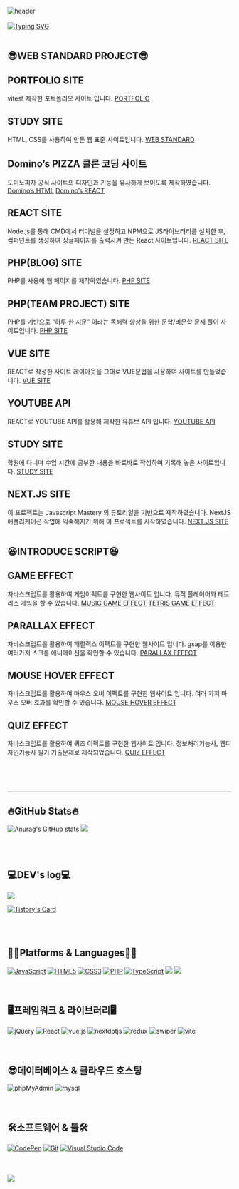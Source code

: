 ![header](https://capsule-render.vercel.app/api?type=Waving&color=6994CDEE&height=100)
<br><br>
[![Typing SVG](https://readme-typing-svg.demolab.com?font=Noto+Sans&weight=600&size=26&duration=4000&pause=1000&color=6994CDDA&width=435&lines=Welcome+to+seolhee's+GitHub!%F0%9F%91%8B)](https://git.io/typing-svg)
<br>
<br>

<h2>😎WEB STANDARD PROJECT😎</h2>

##  PORTFOLIO SITE
vite로 제작한 포트폴리오 사이트 입니다.
[PORTFOLIO](https://portfolio-313.web.app/)      

##  STUDY SITE
HTML, CSS를 사용하여 만든 웹 표준 사이트입니다.
[WEB STANDARD](https://seolhee313.github.io/web2023/site/site1/index.html)   

##  Domino’s PIZZA 클론 코딩 사이트
도미노피자 공식 사이트의 디자인과 기능을 유사하게 보이도록 제작하였습니다.
[Domino’s HTML](https://seolhee313.github.io/web2023/site/site2/index.html) 
[Domino’s REACT](https://sitedomino-react01.netlify.app/) 

##  REACT SITE
Node.js를 통해 CMD에서 터미널을 설정하고 NPM으로 JS라이브러리를 설치한 후, 컴퍼넌트를 생성하여 싱글페이지를 출력시켜 만든 React 사이트입니다.
[REACT SITE](https://sitecheon-react01.netlify.app/) 

##  PHP(BLOG) SITE
PHP를 사용해 웹 페이지를 제작하였습니다.
[PHP SITE](http://gp2617.dothome.co.kr/php/main/main.php) 

##  PHP(TEAM PROJECT) SITE
PHP를 기반으로 “하루 한 지문” 이라는 독해력 향상을 위한 문학/비문학 문제 풀이 사이트입니다.
[PHP SITE](http://gp2617.dothome.co.kr/php2/main/main.php) 

##  VUE SITE
REACT로 작성한 사이트 레이아웃을 그대로 VUE문법을 사용하여 사이트를 만들었습니다.
[VUE SITE](https://sitecheon-vue01.netlify.app/) 

##  YOUTUBE API
REACT로 YOUTUBE API를 활용해 제작한 유튜브 API 입니다.
[YOUTUBE API](https://sitecheon-youtube01.netlify.app/) 

##  STUDY SITE
학원에 다니며 수업 시간에 공부한 내용을 바로바로 작성하며 기록해 놓은 사이트입니다.
[STUDY SITE](https://seolhee313.github.io/web2023/) 

##  NEXT.JS SITE
이 프로젝트는 Javascript Mastery 의 튜토리얼을 기반으로 제작하였습니다. NextJS 애플리케이션 작업에 익숙해지기 위해 이 프로젝트를 시작하였습니다.
[NEXT.JS SITE](https://sitecheon-cars-showcase.netlify.app/) 
<br>
<br>
<h2>😆INTRODUCE SCRIPT😆</h2>

##  GAME EFFECT
자바스크립트를 활용하여 게임이펙트를 구현한 웹사이트 입니다. 뮤직 플레이어와 테트리스 게임을 할 수 있습니다.
[MUSIC GAME EFFECT](https://seolhee-game.web.app/) 
[TETRIS GAME EFFECT](https://seolhee-game.web.app/) 

##  PARALLAX EFFECT
자바스크립트를 활용하여 패럴랙스 이펙트를 구현한 웹사이트 입니다. gsap를 이용한 여러가지 스크롤 애니메이션을 확인할 수 있습니다.
[PARALLAX EFFECT](https://seolhee313.github.io/web2023/javascript/parallax/parallaxEffect01.html) 

##  MOUSE HOVER EFFECT
자바스크립트를 활용하여 마우스 오버 이펙트를 구현한 웹사이트 입니다. 여러 가지 마우스 오버 효과를 확인할 수 있습니다.
[MOUSE HOVER EFFECT](https://seolhee313.github.io/web2023/javascript/mouse/mouseEffect01.html) 

##  QUIZ EFFECT
자바스크립트를 활용하여 퀴즈 이펙트를 구현한 웹사이트 입니다. 정보처리기능사, 웹디자인기능사 필기 기출문제로 제작되었습니다.
[QUIZ EFFECT](https://seolhee313.github.io/web2023/javascript/quiz/quizEffect07.html) 

<br>
<br>
<br>
<hr>
<h2>🔥GitHub Stats🔥</h2>

![Anurag's GitHub stats](https://github-readme-stats.vercel.app/api?username=seolhee313&theme=nord&show_icons=true)
	<img src="https://github-readme-stats.vercel.app/api/top-langs/?username=seolhee313&layout=compact"><br><br>
<br>
<br>
<h2>💻DEV's log💻</h2>

<img src="https://img.shields.io/badge/tistory-000000?style=for-the-badge&logo=Tistory&logoColor=white">

[![Tistory's Card](https://github-readme-tistory-card.vercel.app/api?name=seolheeone&theme=default)](https://seolheeone.tistory.com/)

<br>
<br>
<h2>👩‍💻Platforms & Languages👩‍💻</h2>
<div>
  <a href="#"><img alt="JavaScript" src="https://img.shields.io/badge/JavaScript-F7DF1E?style=flat&logo=JavaScript&logoColor=white"></a>
  <a href="#"><img alt="HTML5" src="https://img.shields.io/badge/HTML5-E34F26?logo=HTML5&logoColor=white"></a>
  <a href="#"><img alt="CSS3" src="https://img.shields.io/badge/CSS3-1572B6?logo=CSS3&logoColor=white"></a>
  <a href="#"><img alt="PHP" src="https://img.shields.io/badge/PHP-777BB4?logo=PHP&logoColor=white"></a>
  <a href="#"><img alt="TypeScript" src="https://img.shields.io/badge/TypeScript-3178C6?logo=TypeScript&logoColor=white"></a>
  <img src="https://img.shields.io/badge/sass-CC6699?style=flat&logo=sass&logoColor=white" />
  <img src="https://img.shields.io/badge/tailwindcss-06B6D4?style=flat&logo=tailwindcss&logoColor=white" />
<br>
  <br>
  <br>
  <h2>🖥️프레임워크 & 라이브러리🖥️</h2>
<div>
<img alt="jQuery" src="https://img.shields.io/badge/jquery-0769AD?logo=jQuery&logoColor=white">
  <img alt="React" src="https://img.shields.io/badge/react-61DAFB?logo=react&logoColor=white">
  <img alt="vue.js" src="https://img.shields.io/badge/vue.js-4FC08D?logo=vuedotjs&logoColor=white">
  <img alt="nextdotjs" src="https://img.shields.io/badge/next.js-000000?logo=nextdotjs&logoColor=white">
  <img alt="redux" src="https://img.shields.io/badge/redux-764ABC?logo=redux&logoColor=white">
  <img alt="swiper" src="https://img.shields.io/badge/swiper-6332F6?logo=swiper&logoColor=white">
  <img alt="vite" src="https://img.shields.io/badge/vite-646CFF?logo=vite&logoColor=white">
</div>
  <br><br>
  
  <h2>😎데이터베이스 & 클라우드 호스팅</h2>
<div>
<img alt="phpMyAdmin" src="https://img.shields.io/badge/phpMyAdmin-6C78AF?logo=phpMyAdmin&logoColor=white">
  <img alt="mysql" src="https://img.shields.io/badge/mysql-4479A1?logo=mysql&logoColor=white">
</div>
  <br><br>

  <h2>🛠️소프트웨어 & 툴🛠️</h2>
<div>
  <a href="#"><img alt="CodePen" src="https://img.shields.io/badge/CodePen-000?logo=CodePen&logoColor=white"></a>
  <a href="#"><img alt="Git" src="https://img.shields.io/badge/Git-F05032?logo=Git&logoColor=white"></a>
  <a href="#"><img alt="Visual Studio Code" src="https://img.shields.io/badge/Visual Studio Code-007ACC?logo=Visual Studio Code&logoColor=white"></a>
</div>
  <br><br><br>

  <img src="https://capsule-render.vercel.app/api?type=waving&color=6994CDEE&height=100&section=footer&" />
